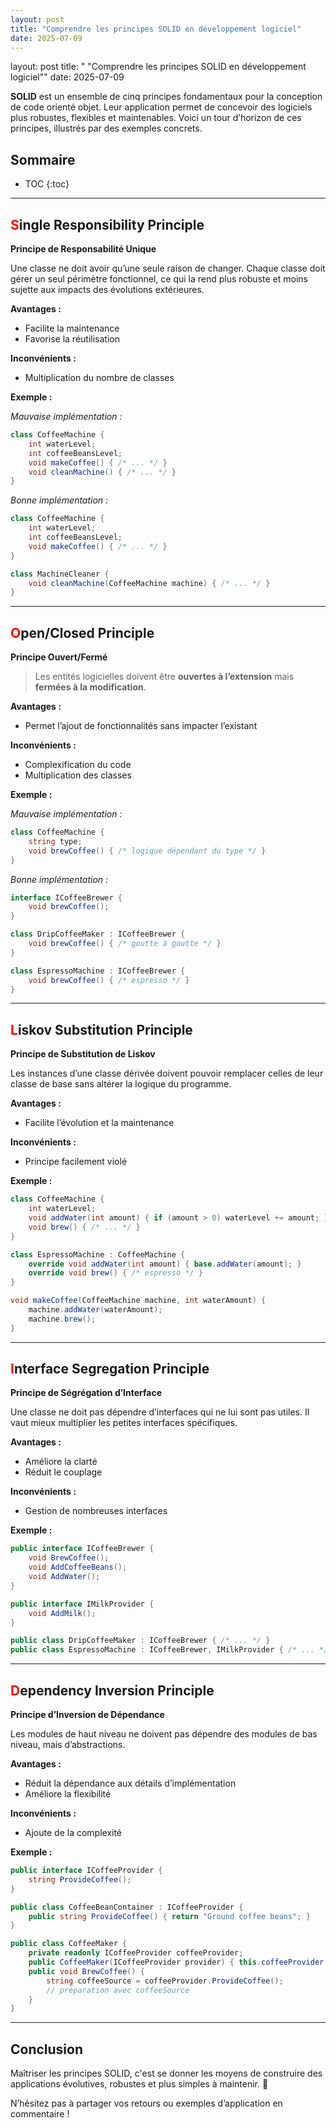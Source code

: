```yaml
---
layout: post
title: "Comprendre les principes SOLID en développement logiciel"
date: 2025-07-09
---
```

layout: post
title: " "Comprendre les principes SOLID en développement logiciel""
date: 2025-07-09

**SOLID** est un ensemble de cinq principes fondamentaux pour la conception de code orienté objet. Leur application permet de concevoir des logiciels plus robustes, flexibles et maintenables. Voici un tour d’horizon de ces principes, illustrés par des exemples concrets.

## Sommaire
* TOC
{:toc}

---

## <span style="color:red">S</span>ingle Responsibility Principle  
**Principe de Responsabilité Unique**

Une classe ne doit avoir qu’une seule raison de changer. Chaque classe doit gérer un seul périmètre fonctionnel, ce qui la rend plus robuste et moins sujette aux impacts des évolutions extérieures.

**Avantages :**
- Facilite la maintenance
- Favorise la réutilisation

**Inconvénients :**
- Multiplication du nombre de classes

**Exemple :**

_Mauvaise implémentation :_
```csharp
class CoffeeMachine {
    int waterLevel;
    int coffeeBeansLevel;
    void makeCoffee() { /* ... */ }
    void cleanMachine() { /* ... */ }
}
```

_Bonne implémentation :_
```csharp
class CoffeeMachine {
    int waterLevel;
    int coffeeBeansLevel;
    void makeCoffee() { /* ... */ }
}

class MachineCleaner {
    void cleanMachine(CoffeeMachine machine) { /* ... */ }
}
```

---

## <span style="color:red">O</span>pen/Closed Principle  
**Principe Ouvert/Fermé**

> Les entités logicielles doivent être **ouvertes à l’extension** mais **fermées à la modification**.

**Avantages :**
- Permet l’ajout de fonctionnalités sans impacter l’existant

**Inconvénients :**
- Complexification du code
- Multiplication des classes

**Exemple :**

_Mauvaise implémentation :_
```csharp
class CoffeeMachine {
    string type;
    void brewCoffee() { /* logique dépendant du type */ }
}
```

_Bonne implémentation :_
```csharp
interface ICoffeeBrewer {
    void brewCoffee();
}

class DripCoffeeMaker : ICoffeeBrewer {
    void brewCoffee() { /* goutte à goutte */ }
}

class EspressoMachine : ICoffeeBrewer {
    void brewCoffee() { /* espresso */ }
}
```

---

## <span style="color:red">L</span>iskov Substitution Principle  
**Principe de Substitution de Liskov**

Les instances d’une classe dérivée doivent pouvoir remplacer celles de leur classe de base sans altérer la logique du programme.

**Avantages :**
- Facilite l’évolution et la maintenance

**Inconvénients :**
- Principe facilement violé

**Exemple :**
```csharp
class CoffeeMachine {
    int waterLevel;
    void addWater(int amount) { if (amount > 0) waterLevel += amount; }
    void brew() { /* ... */ }
}

class EspressoMachine : CoffeeMachine {
    override void addWater(int amount) { base.addWater(amount); }
    override void brew() { /* espresso */ }
}

void makeCoffee(CoffeeMachine machine, int waterAmount) {
    machine.addWater(waterAmount);
    machine.brew();
}
```

---

## <span style="color:red">I</span>nterface Segregation Principle  
**Principe de Ségrégation d’Interface**

Une classe ne doit pas dépendre d’interfaces qui ne lui sont pas utiles. Il vaut mieux multiplier les petites interfaces spécifiques.

**Avantages :**
- Améliore la clarté
- Réduit le couplage

**Inconvénients :**
- Gestion de nombreuses interfaces

**Exemple :**
```csharp
public interface ICoffeeBrewer {
    void BrewCoffee();
    void AddCoffeeBeans();
    void AddWater();
}

public interface IMilkProvider {
    void AddMilk();
}

public class DripCoffeeMaker : ICoffeeBrewer { /* ... */ }
public class EspressoMachine : ICoffeeBrewer, IMilkProvider { /* ... */ }
```

---

## <span style="color:red">D</span>ependency Inversion Principle  
**Principe d’Inversion de Dépendance**

Les modules de haut niveau ne doivent pas dépendre des modules de bas niveau, mais d’abstractions.

**Avantages :**
- Réduit la dépendance aux détails d’implémentation
- Améliore la flexibilité

**Inconvénients :**
- Ajoute de la complexité

**Exemple :**
```csharp
public interface ICoffeeProvider {
    string ProvideCoffee();
}

public class CoffeeBeanContainer : ICoffeeProvider {
    public string ProvideCoffee() { return "Ground coffee beans"; }
}

public class CoffeeMaker {
    private readonly ICoffeeProvider coffeeProvider;
    public CoffeeMaker(ICoffeeProvider provider) { this.coffeeProvider = provider; }
    public void BrewCoffee() {
        string coffeeSource = coffeeProvider.ProvideCoffee();
        // préparation avec coffeeSource
    }
}
```

---

## Conclusion

Maîtriser les principes SOLID, c'est se donner les moyens de construire des applications évolutives, robustes et plus simples à maintenir. 🌱

N’hésitez pas à partager vos retours ou exemples d’application en commentaire !
